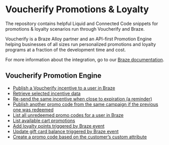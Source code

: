 # Voucherify Promotions & Loyalty

The repository contains helpful Liquid and Connected Code snippets for
promotions & loyalty scenarios run through Voucherify and Braze.

Voucherify is a Braze Alloy partner and an API-first Promotion Engine helping businesses of all sizes run personalized promotions and loyalty programs at a fraction of the development time and cost.

For more information about the integration, go to our [Braze documentation](https://support.voucherify.io/article/113-braze).

## Voucherify Promotion Engine

- [Publish a Voucherify incentive to a user in Braze](/loyalty/voucherify/connected-content-publish-promo-code.html)
- [Retrieve selected incentive data](/loyalty/voucherify/connected-content-retrieve-data.html)
- [Re-send the same incentive when close to expiration (a reminder)](/loyalty/voucherify/connected-content-resend-promo-code.html)
- [Publish another promo code from the same campaign if the previous one was redeemed](/loyalty/voucherify/connected-content-republish-promo-code.html)
- [List all unredeemed promo codes for a user in Braze](/loyalty/voucherify/connected-content-list-unredeemed.html)
- [List available cart promotions](/loyalty/voucherify/connected-content-list-promotions.html)
- [Add loyalty points triggered by Braze event](/loyalty/voucherify/connected-content-add-loyalty-points.html)
- [Update gift card balance triggered by Braze event](/loyalty/voucherify/connected-content-update-card-balance.html)
- [Create a promo code based on the customer’s custom attribute](/loyalty/voucherify/connected-content-create-custom-code-pattern.html)